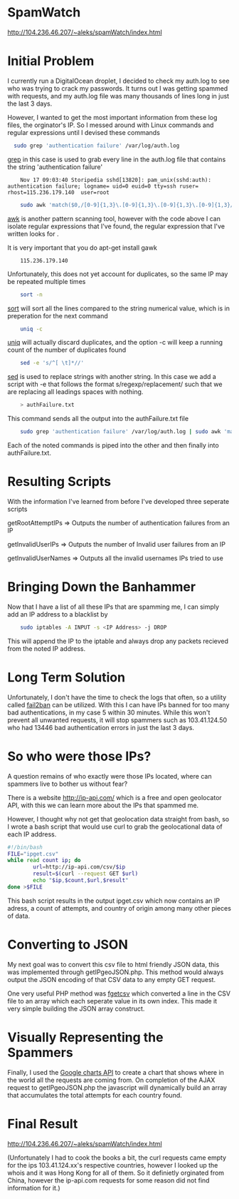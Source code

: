SpamWatch
================
http://104.236.46.207/~aleks/spamWatch/index.html

Initial Problem
================
I currently run a DigitalOcean droplet, I decided to check my auth.log to see who was trying to crack my passwords. It turns out I was getting spammed with requests, and my auth.log file was many thousands of lines long in just the last 3 days.

However, I wanted to get the most important information from these log files, the orginator's IP. So I messed around with Linux commands and regular expressions until I devised these commands

```bash
  sudo grep 'authentication failure' /var/log/auth.log
```
[grep](http://unixhelp.ed.ac.uk/CGI/man-cgi?grep) in this case is used to grab every line in the auth.log file that contains the string 'authentication failure'

```vim
    Nov 17 09:03:40 Storipedia sshd[13820]: pam_unix(sshd:auth): authentication failure; logname= uid=0 euid=0 tty=ssh ruser= rhost=115.236.179.140  user=root
```
```bash
    sudo awk 'match($0,/[0-9]{1,3}\.[0-9]{1,3}\.[0-9]{1,3}\.[0-9]{1,3}/) {print substr($0, RSTART, RLENGTH)}' /var/log/auth.log
```
[awk](http://unixhelp.ed.ac.uk/CGI/man-cgi?awk) is another pattern scanning tool, however with the code above I can isolate regular expressions that I've found, the regular expression that I've written looks for <IP Address>.

It is very important that you do apt-get install gawk
```vim
    115.236.179.140
```
Unfortunately, this does not yet account for duplicates, so the same IP may be repeated multiple times

```bash
    sort -n
```
[sort](http://unixhelp.ed.ac.uk/CGI/man-cgi?sort) will sort all the lines compared to the string numerical value, which is in preperation for the next command

```bash
    uniq -c
```
[uniq](http://unixhelp.ed.ac.uk/CGI/man-cgi?uniq) will actually discard duplicates, and the option -c will keep a running count of the number of duplicates found

```bash
    sed -e 's/^[ \t]*//'
```
[sed](http://unixhelp.ed.ac.uk/CGI/man-cgi?sed) is used to replace strings with another string. In this case we add a script with -e that follows the format s/regexp/replacement/ such that we are replacing all leadings spaces with nothing.
```bash
    > authFailure.txt
```

This command sends all the output into the authFailure.txt file

```bash    
    sudo grep 'authentication failure' /var/log/auth.log | sudo awk 'match($0,/[0-9]{1,3}\.[0-9]{1,3}\.[0-9]{1,3}\.[0-9]{1,3}/) {print substr($0, RSTART, RLENGTH)}' | sort -n | uniq -c | sed -e 's/^[ \t]*//' > authFailure.txt
```
Each of the noted commands is piped into the other and then finally into authFailure.txt. 

Resulting Scripts
=================
With the information I've learned from before I've developed three seperate scripts

getRootAttemptIPs => Outputs the number of authentication failures from an IP

getInvalidUserIPs => Outputs the number of Invalid user failures from an IP

getInvalidUserNames => Outputs all the invalid usernames IPs tried to use

Bringing Down the Banhammer
==================
 Now that I have a list of all these IPs that are spamming me, I can simply add an IP address to a blacklist by
 ```bash
     sudo iptables -A INPUT -s <IP Address> -j DROP
 ```
 This will append the IP to the iptable and always drop any packets recieved from the noted IP address.
 
Long Term Solution
==================
Unfortunately, I don't have the time to check the logs that often, so a utility called [fail2ban](https://help.ubuntu.com/community/Fail2ban) can be utilized. With this I can have IPs banned for too many bad authentications, in my case 5 within 30 minutes. While this won't prevent all unwanted requests, it will stop spammers such as 103.41.124.50 who had 13446 bad authentication errors in just the last 3 days.


So who were those IPs?
===================
A question remains of who exactly were those IPs located, where can spammers live to bother us without fear?

There is a website http://ip-api.com/ which is a free and open geolocator API, with this we can learn more about the IPs that spammed me.

However, I thought why not get that geolocation data straight from bash, so I wrote a bash script that would use curl to grab the geolocational data of each IP address.

```bash
#!/bin/bash
FILE="ipget.csv"
while read count ip; do
        url=http://ip-api.com/csv/$ip
        result=$(curl --request GET $url)
        echo "$ip,$count,$url,$result"
done >$FILE
```
This bash script results in the output ipget.csv which now contains an IP adress, a count of attempts, and country of origin among many other pieces of data.

Converting to JSON
=================
My next goal was to convert this csv file to html friendly JSON data, this was implemented through getIPgeoJSON.php. This method would always output the JSON encoding of that CSV data to any empty GET request.

One very useful PHP method was [fgetcsv](http://php.net/manual/en/function.fgetcsv.php) which converted a line in the CSV file to an array which each seperate value in its own index. This made it very simple building the JSON array construct.


Visually Representing the Spammers
===============================
Finally, I used the [Google charts API](https://google-developers.appspot.com/chart/interactive/docs/gallery/geochart) to create a chart that shows where in the world all the requests are coming from. On completion of the AJAX request to getIPgeoJSON.php the javascript will dynamically build an array that accumulates the total attempts for each country found. 

Final Result
================================
http://104.236.46.207/~aleks/spamWatch/index.html

(Unfortunately I had to cook the books a bit, the curl requests came empty for the ips 103.41.124.xx's respective countries, however I looked up the whois and it was Hong Kong for all of them. So it definietly orginated from China, however the ip-api.com requests for some reason did not find information for it.)
